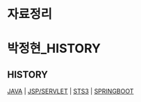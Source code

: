 # 자료정리

# 박정현_HISTORY

HISTORY
---
[JAVA](./JAVA) | [JSP/SERVLET](./JSPSERVLET) | [STS3](./STS3) |  [SPRINGBOOT](./SPRINGBOOT)
